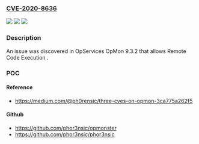 ### [CVE-2020-8636](https://cve.mitre.org/cgi-bin/cvename.cgi?name=CVE-2020-8636)
![](https://img.shields.io/static/v1?label=Product&message=n%2Fa&color=blue)
![](https://img.shields.io/static/v1?label=Version&message=n%2Fa&color=blue)
![](https://img.shields.io/static/v1?label=Vulnerability&message=n%2Fa&color=brighgreen)

### Description

An issue was discovered in OpServices OpMon 9.3.2 that allows Remote Code Execution .

### POC

#### Reference
- https://medium.com/@ph0rensic/three-cves-on-opmon-3ca775a262f5

#### Github
- https://github.com/phor3nsic/opmonster
- https://github.com/phor3nsic/phor3nsic


